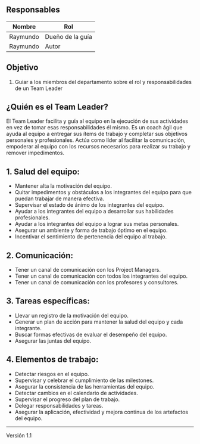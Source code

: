 ## Responsables
Nombre         | Rol
-------------- | -----
Raymundo| Dueño de la guía    |
Raymundo | Autor

## Objetivo
1. Guiar a los miembros del departamento sobre el rol y responsabilidades de un Team Leader

## ¿Quién es el Team Leader?
El Team Leader facilita y guía al equipo en la ejecución de sus actividades en vez de tomar esas responsabilidades él mismo. Es un coach ágil que ayuda al equipo a entregar sus ítems de trabajo y completar sus objetivos personales y profesionales. Actúa como líder al facilitar la comunicación, empoderar al equipo con los recursos necesarios para realizar su trabajo y remover impedimentos.

## 1. Salud del equipo:
+ Mantener alta la motivación del equipo.
+ Quitar impedimentos y obstáculos a los integrantes del equipo para que puedan trabajar de manera efectiva.
+ Supervisar el estado de ánimo de los integrantes del equipo.
+ Ayudar a los integrantes del equipo a desarrollar sus habilidades profesionales.
+ Ayudar a los integrantes del equipo a lograr sus metas personales.
+ Asegurar un ambiente y forma de trabajo óptimo en el equipo.
+ Incentivar el sentimiento de pertenencia del equipo al trabajo.

## 2. Comunicación:
+ Tener un canal de comunicación con los Project Managers.
+ Tener un canal de comunicación con todos los integrantes del equipo.
+ Tener un canal de comunicación con los profesores y consultores.

## 3. Tareas específicas:
+ Llevar un registro de la motivación del equipo.
+ Generar un plan de acción para mantener la salud del equipo y cada integrante.
+ Buscar formas efectivas de evaluar el desempeño del equipo.
+ Asegurar las juntas del equipo.

## 4. Elementos de trabajo:
+ Detectar riesgos en el equipo.
+ Supervisar y celebrar el cumplimiento de las milestones.
+ Asegurar la consistencia de las herramientas del equipo.
+ Detectar cambios en el calendario de actividades.
+ Supervisar el progreso del plan de trabajo.
+ Delegar responsabilidades y tareas.
+ Asegurar la aplicación, efectividad y mejora continua de los artefactos del equipo.

***
Versión 1.1
